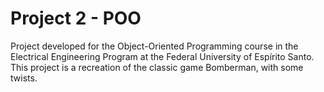 # Project 2 - POO
Project developed for the Object-Oriented Programming course in the Electrical Engineering Program at the Federal University of Espírito Santo.
This project is a recreation of the classic game Bomberman, with some twists.

